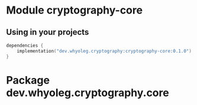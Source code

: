 # Module cryptography-core

## Using in your projects

```kotlin
dependencies {
    implementation("dev.whyoleg.cryptography:cryptography-core:0.1.0")
}
```

# Package dev.whyoleg.cryptography.core
